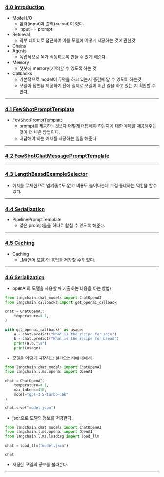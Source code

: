 ### [4.0 Introduction](https://nomadcoders.co/fullstack-gpt/lectures/4555)
- Model I/O
	- 입력(input)과 출력(output)이 있다.
	- input == prompt
- Retrieval
	- 외부 데이터로 접근하여 이를 모델에 어떻게 제공하는 것에 관한것
- Chains
- Agents
	- 독립적으로 AI가 작동하도록 만들 수 있게 해준다.
- Memory
	- 챗봇에 memory(기억)할 수 있도록 하는 것
- Callbacks
	- 기본적으로 model이 무엇을 하고 있는지 중간에 알 수 있도록 하는것
	- 모델이 답변을 제공하기 전에 실제로 모델이 어떤 일을 하고 있는 지 확인할 수 있다.
***
### [4.1 FewShotPromptTemplate](https://nomadcoders.co/fullstack-gpt/lectures/4556)
- FewShotPromptTemplate
	- prompt를 제공하는것보다 어떻게 대답해야 하는지에 대한 예제를 제공해주는 것이 더 나은 방법이다.
	- 대답해야 하는 예제를 제공하는 일을 해준다.
***
### [4.2 FewShotChatMessagePromptTemplate](https://nomadcoders.co/fullstack-gpt/lectures/4557)
***
### [4.3 LengthBasedExampleSelector](https://nomadcoders.co/fullstack-gpt/lectures/4558)
- 예제를 무제한으로 넘겨줄수도 없고 비용도 늘어나는데 그걸 통제하는 역할을 할수 있다.
***
### [4.4 Serialization](https://nomadcoders.co/fullstack-gpt/lectures/4559)
- PipelinePromptTemplate
	- 많은 prompt들을 하나로 합칠 수 있도록 해준다.
***
### [4.5 Caching](https://nomadcoders.co/fullstack-gpt/lectures/4560)
- Caching
	- LM(언어 모델)의 응답을 저장할 수가 있다.
***
### [4.6 Serialization](https://nomadcoders.co/fullstack-gpt/lectures/4561)
- openAI의 모델을 사용할 때 지출하는 비용을 아는 방법\
```python
from langchain.chat_models import ChatOpenAI  
from langchain.callbacks import get_openai_callback  
  
chat = ChatOpenAI(  
    temperature=0.1,  
)  
  
with get_openai_callback() as usage:  
    a = chat.predict("What is the recipe for soju")  
    b = chat.predict("What is the recipe for bread")  
    print(a,b,"\n")  
    print(usage)
```
- 모델을 어떻게 저장하고 불러오는지에 대해서
```python
from langchain.chat_models import ChatOpenAI  
from langchain.llms.openai import OpenAI  
  
chat = ChatOpenAI(  
    temperature=0.1,  
    max_tokens=450,  
    model="gpt-3.5-turbo-16k"  
)  
  
chat.save("model.json")
```
- json으로 모델의 정보를 저장한다.
```python
from langchain.chat_models import ChatOpenAI  
from langchain.llms.openai import OpenAI  
from langchain.llms.loading import load_llm  
  
chat = load_llm("model.json")  
  
chat
```
- 저장한 모델의 정보를 불러온다.
***
